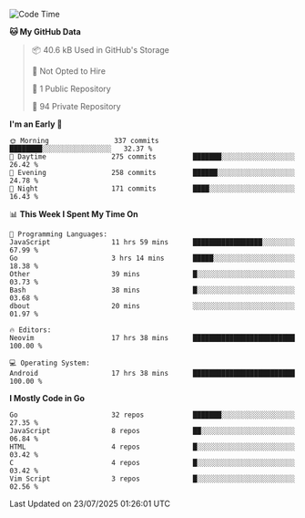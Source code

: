 
<!--START_SECTION:waka-->
![Code Time](http://img.shields.io/badge/Code%20Time-6%2C122%20hrs%2027%20mins-blue)

**🐱 My GitHub Data** 

> 📦 40.6 kB Used in GitHub's Storage 
 > 
> 🚫 Not Opted to Hire
 > 
> 📜 1 Public Repository 
 > 
> 🔑 94 Private Repository 
 > 
**I'm an Early 🐤** 

```text
🌞 Morning                337 commits         ████████░░░░░░░░░░░░░░░░░   32.37 % 
🌆 Daytime                275 commits         ███████░░░░░░░░░░░░░░░░░░   26.42 % 
🌃 Evening                258 commits         ██████░░░░░░░░░░░░░░░░░░░   24.78 % 
🌙 Night                  171 commits         ████░░░░░░░░░░░░░░░░░░░░░   16.43 % 
```


📊 **This Week I Spent My Time On** 

```text
💬 Programming Languages: 
JavaScript               11 hrs 59 mins      █████████████████░░░░░░░░   67.99 % 
Go                       3 hrs 14 mins       █████░░░░░░░░░░░░░░░░░░░░   18.38 % 
Other                    39 mins             █░░░░░░░░░░░░░░░░░░░░░░░░   03.73 % 
Bash                     38 mins             █░░░░░░░░░░░░░░░░░░░░░░░░   03.68 % 
dbout                    20 mins             ░░░░░░░░░░░░░░░░░░░░░░░░░   01.97 % 

🔥 Editors: 
Neovim                   17 hrs 38 mins      █████████████████████████   100.00 % 

💻 Operating System: 
Android                  17 hrs 38 mins      █████████████████████████   100.00 % 
```

**I Mostly Code in Go** 

```text
Go                       32 repos            ███████░░░░░░░░░░░░░░░░░░   27.35 % 
JavaScript               8 repos             ██░░░░░░░░░░░░░░░░░░░░░░░   06.84 % 
HTML                     4 repos             █░░░░░░░░░░░░░░░░░░░░░░░░   03.42 % 
C                        4 repos             █░░░░░░░░░░░░░░░░░░░░░░░░   03.42 % 
Vim Script               3 repos             █░░░░░░░░░░░░░░░░░░░░░░░░   02.56 % 
```




 Last Updated on 23/07/2025 01:26:01 UTC
<!--END_SECTION:waka-->
